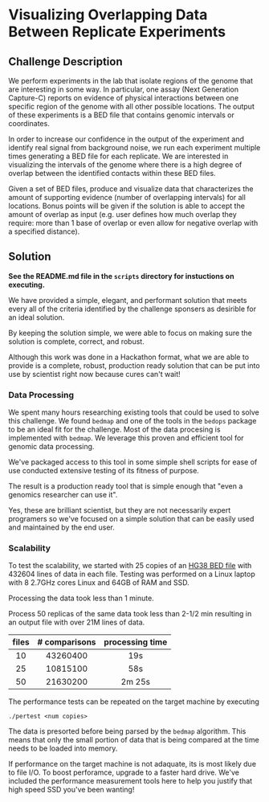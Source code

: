 # Visualizing Overlapping Data Between Replicate Experiments

## Challenge Description

We perform experiments in the lab that isolate regions of the genome that are interesting in some way. In particular, one assay (Next Generation Capture-C) reports on evidence of physical interactions between one specific region of the genome with all other possible locations. The output of these experiments is a BED file that contains genomic intervals or coordinates. 

In order to increase our confidence in the output of the experiment and identify real signal from background noise, we run each experiment multiple times generating a BED file for each replicate. We are interested in visualizing the intervals of the genome where there is a high degree of overlap between the identified contacts within these BED files. 

Given a set of BED files, produce and visualize data that characterizes the amount of supporting evidence (number of overlapping intervals) for all locations. Bonus points will be given if the solution is able to accept the amount of overlap as input (e.g. user defines how much overlap they require: more than 1 base of overlap or even allow for negative overlap with a specified distance).

## Solution

**See the README.md file in the `scripts` directory for instuctions on executing.**

We have provided a simple, elegant, and performant solution that meets every all of the criteria identified by the challenge sponsers as desirible for an ideal solution.

By keeping the solution simple, we were able to focus on making sure the solution is complete, correct, and robust.

Although this work was done in a Hackathon format, what we are able to provide is a complete, robust, production ready solution that can be put into use by scientist right now because cures can't wait!


### Data Processing

We spent many hours researching existing tools that could be used to solve this challenge. We found `bedmap` and one of the tools in the `bedops` package to be an ideal fit for the challenge. Most of the data procesing is implemented with `bedmap`. We leverage this proven and efficient tool for genomic data processing.

We've packaged access to this tool in some simple shell scripts for ease of use conducted extensive testing of its fitness of purpose.

The result is a production ready tool that is simple enough that "even a genomics researcher can use it".

Yes, these are brilliant scientist, but they are not necessarily expert programers so we've focused on a simple solution that can be easily used and maintained by the end user.


### Scalability

To test the scalability, we started with 25 copies of an [HG38 BED file](https://useast.ensembl.org/info/data/ftp/index.html) with 432604 lines of data in each file. Testing was performed on a Linux laptop with 8 2.7GHz cores Linux and 64GB of RAM and SSD.

Processing the data took less than 1 minute.

Process 50 replicas of the same data took less than 2-1/2 min resulting in an output file with over 21M lines of data.

| files | # comparisons | processing time
|:-----:|:-------------:|:--------------:
| 10    | 43260400      | 19s
| 25    | 10815100      | 58s
| 50    | 21630200      | 2m 25s

The performance tests can be repeated on the target machine by executing
```
./pertest <num copies>
```

The data is presorted before being parsed by the `bedmap` algorithm. This means that only the small portion of data that is being compared at the time needs to be loaded into memory.

If performance on the target machine is not adaquate, its is most likely due to file I/O. To boost perforamce, upgrade to a faster hard drive. We've included the performance measurement tools here to help you justify that high speed SSD you've been wanting!

